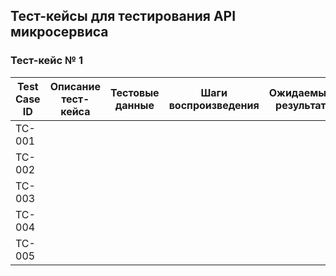 ## Тест-кейсы для тестирования API микросервиса

### Тест-кейс № 1

|   Test Case ID   |   Описание тест-кейса   |   Тестовые данные   |   Шаги воспроизведения   |   Ожидаемый результат   |   Фактический результат   |   Статус прохождения   |
|------------------|-------------------------|---------------------|--------------------------|-------------------------|---------------------------|------------------------|
|      TC-001      |   |   |   |   |
|      TC-002      |   |   |   |   |
|      TC-003      |   |   |   |   |
|      TC-004      |
|      TC-005      |
